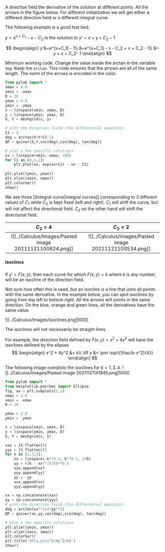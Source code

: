 

A direction field the derivative of the solution at different points. All the arrows in the figure below. For different initialization we will get either a different direction field or a different integral curve.

The following example is a good test bed.

$y=e^{x+C_1}-x-C_2$ is the solution to $y'=x+y+C_2-1$

$$
\begin{align}
y'&=e^{x+C_1} - 1\\
&=e^{x+C_1} - x - C_2 + x  + C_2 - 1\\
&= y + x + C_2- 1
\end{align}
$$


Minimum working code. Change the value inside the arctan in the variable `deg`. Keep the `arctan`. This code ensures that the arrows are all of the same length. The norm of the arrows is encoded in the color.

```python
from pylab import *
xmax = 4.0
xmin = -xmax
D = 20
ymax = 4.0
ymin = -ymax
x = linspace(xmin, xmax, D)
y = linspace(ymin, ymax, D)
X, Y = meshgrid(x, y)

# plot the direction field (the differential equation)
C2 = 4
deg = arctan(X+Y+C2-1)
QP = quiver(X,Y,cos(deg),sin(deg), tan(deg))

# plot a few specific solutions
xx = linspace(xmin, xmax, 100)
for C1 in [0,1,2]:
    plt.plot(xx, exp(xx+C1) - xx - C2)
  
plt.ylim((ymin, ymax))
plt.xlim((xmin, xmax))
plt.colorbar()
show()
```

We see three [[Integral curve|integral curves]] corresponding to 3 different values of $C_1$ while $C_2$ is kept fixed (left and right). $C_1$ will shift the curve, but will not affect the directional field. $C_2$ on the other hand will shift the directional field.


$C_2=4$ | $C_2=2$
:---:|:---:
![[../Calculus/Images/Pasted image 20211121100624.png]] | ![[../Calculus/Images/Pasted image 20211121100534.png]]


##### Isoclines

If $y'=F(x,y)$, then each curve for which $F(x,y)=k$ where $k$ is any number, will be an isocline of the direction field.

Not sure how often this is used, but an isocline is a line that joins all points with the same derivative. In the example below, you can spot isoclines by going from top left to bottom right. All the arrows will points in the same direction. On the blue, orange and green lines, all the derivatives have the same value.

<span class='centerImg'>![[../Calculus/Images/isoclines.png|500]]</span>

The isoclines will not necessarily be straight lines.

For example, the direction field defined by $F(x,y) = x^2 + 4y^2$ will have the isoclines defined by the elipses 
$$
\begin{align}
x^2 + 4y^2 &= k\\
\iff y &= \pm \sqrt{\frac{k-x^2}{4}}
\end{align}
$$

The following image overplots the isoclines for $k=1,3,4$.
<span class='centerImg'>![[../Calculus/Images/Pasted image 20211121141845.png|500]]</span>


```python
from pylab import *
from matplotlib.patches import Ellipse
fig, ax = plt.subplots(1,1)
xmax = 2.0
xmin = -xmax
D = 20

ymax = 2.0
ymin = -ymax

x = linspace(xmin, xmax, D)
y = linspace(ymin, ymax, D)
X, Y = meshgrid(x, y)

xxx = [X.flatten()]
yyy = [Y.flatten()]
for k in [1,3,5]:
    xx = linspace(-k**0.5, k**0.5, 3*D)
    yy = ((k - xx**2)/4)**0.5
    xxx.append(xx)
    yyy.append(yy)
    yy = -yy
    xxx.append(xx)
    yyy.append(yy)

xx = np.concatenate(xxx)
yy = np.concatenate(yyy)
# plot the direction field (the differential equation)
deg = arctan(xx**2+4*yy**2)
QP = quiver(xx,yy,cos(deg),sin(deg), tan(deg))

# plot a few specific solutions
plt.ylim((ymin, ymax))
plt.xlim((xmin, xmax))
plt.colorbar()
plt.title('$F(x,y)=x^2+4y^2=k$')
show()
```